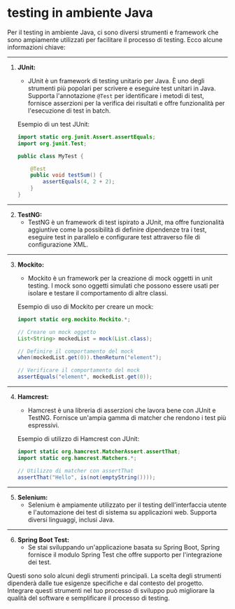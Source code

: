 # testing in ambiente Java

Per il testing in ambiente Java, ci sono diversi strumenti e framework che sono ampiamente utilizzati per facilitare il processo di testing. Ecco alcune informazioni chiave:

---

1. **JUnit:**
   - JUnit è un framework di testing unitario per Java. È uno degli strumenti più popolari per scrivere e eseguire test unitari in Java. Supporta l'annotazione `@Test` per identificare i metodi di test, fornisce asserzioni per la verifica dei risultati e offre funzionalità per l'esecuzione di test in batch.

   Esempio di un test JUnit:

   ```java
   import static org.junit.Assert.assertEquals;
   import org.junit.Test;

   public class MyTest {

       @Test
       public void testSum() {
           assertEquals(4, 2 + 2);
       }
   }
   ```

---

2. **TestNG:**
   - TestNG è un framework di test ispirato a JUnit, ma offre funzionalità aggiuntive come la possibilità di definire dipendenze tra i test, eseguire test in parallelo e configurare test attraverso file di configurazione XML.

---

3. **Mockito:**
   - Mockito è un framework per la creazione di mock oggetti in unit testing. I mock sono oggetti simulati che possono essere usati per isolare e testare il comportamento di altre classi.

   Esempio di uso di Mockito per creare un mock:

   ```java
   import static org.mockito.Mockito.*;

   // Creare un mock oggetto
   List<String> mockedList = mock(List.class);

   // Definire il comportamento del mock
   when(mockedList.get(0)).thenReturn("element");

   // Verificare il comportamento del mock
   assertEquals("element", mockedList.get(0));
   ```

---

4. **Hamcrest:**
   - Hamcrest è una libreria di asserzioni che lavora bene con JUnit e TestNG. Fornisce un'ampia gamma di matcher che rendono i test più espressivi.

   Esempio di utilizzo di Hamcrest con JUnit:

   ```java
   import static org.hamcrest.MatcherAssert.assertThat;
   import static org.hamcrest.Matchers.*;

   // Utilizzo di matcher con assertThat
   assertThat("Hello", is(not(emptyString())));
   ```

---

5. **Selenium:**
   - Selenium è ampiamente utilizzato per il testing dell'interfaccia utente e l'automazione dei test di sistema su applicazioni web. Supporta diversi linguaggi, inclusi Java.

---

6. **Spring Boot Test:**
   - Se stai sviluppando un'applicazione basata su Spring Boot, Spring fornisce il modulo Spring Test che offre supporto per l'integrazione dei test.

Questi sono solo alcuni degli strumenti principali. La scelta degli strumenti dipenderà dalle tue esigenze specifiche e dal contesto del progetto. Integrare questi strumenti nel tuo processo di sviluppo può migliorare la qualità del software e semplificare il processo di testing.
